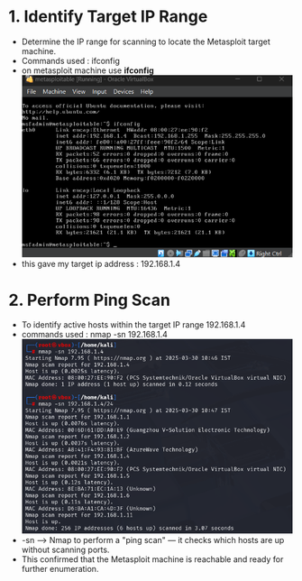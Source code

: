# 1. Identify Target IP Range


- Determine the IP range for scanning to locate the Metasploit target machine.
- Commands used : ifconfig
- on metasploit machine use **ifconfig**
  ![](https://github.com/deepthiii33/sapienceintern/blob/main/task3/screenshots/target_ip.png)
- this gave my target ip address : 192.168.1.4

# 2. Perform Ping Scan

- To identify active hosts within the target IP range 192.168.1.4
- commands used : nmap -sn 192.168.1.4
![](https://github.com/deepthiii33/sapienceintern/blob/main/task3/screenshots/ping_scan.png)
- -sn  -->  Nmap to perform a "ping scan" — it checks which hosts are up without scanning ports.
- This confirmed that the Metasploit machine is reachable and ready for further enumeration.

  




  
